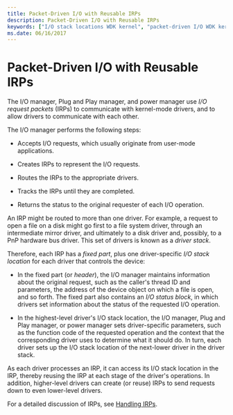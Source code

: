 ```yaml
---
title: Packet-Driven I/O with Reusable IRPs
description: Packet-Driven I/O with Reusable IRPs
keywords: ["I/O stack locations WDK kernel", "packet-driven I/O WDK kernel", "reusing IRPs WDK kernel", "headers WDK kernel", "I/O manager communication WDK kernel", "I/O status blocks WDK kernel", "status blocks WDK kernel", "stack locations WDK kernel", "IRPs WDK kernel , reusing"]
ms.date: 06/16/2017
---
```


# Packet-Driven I/O with Reusable IRPs





The I/O manager, Plug and Play manager, and power manager use *I/O request packets* (IRPs) to communicate with kernel-mode drivers, and to allow drivers to communicate with each other.

The I/O manager performs the following steps:

-   Accepts I/O requests, which usually originate from user-mode applications.

-   Creates IRPs to represent the I/O requests.

-   Routes the IRPs to the appropriate drivers.

-   Tracks the IRPs until they are completed.

-   Returns the status to the original requester of each I/O operation.

An IRP might be routed to more than one driver. For example, a request to open a file on a disk might go first to a file system driver, through an intermediate mirror driver, and ultimately to a disk driver and, possibly, to a PnP hardware bus driver. This set of drivers is known as a *driver stack*.

Therefore, each IRP has a *fixed part*, plus one driver-specific *I/O stack location* for each driver that controls the device:

-   In the fixed part (or *header*), the I/O manager maintains information about the original request, such as the caller's thread ID and parameters, the address of the device object on which a file is open, and so forth. The fixed part also contains an *I/O status block*, in which drivers set information about the status of the requested I/O operation.

-   In the highest-level driver's I/O stack location, the I/O manager, Plug and Play manager, or power manager sets driver-specific parameters, such as the function code of the requested operation and the context that the corresponding driver uses to determine what it should do. In turn, each driver sets up the I/O stack location of the next-lower driver in the driver stack.

As each driver processes an IRP, it can access its I/O stack location in the IRP, thereby reusing the IRP at each stage of the driver's operations. In addition, higher-level drivers can create (or reuse) IRPs to send requests down to even lower-level drivers.

For a detailed discussion of IRPs, see [Handling IRPs](handling-irps.md).

 

 




